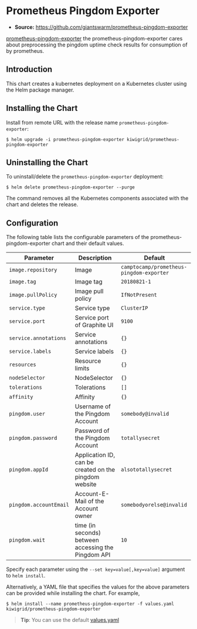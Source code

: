 # Prometheus Pingdom Exporter

- **Source:** https://github.com/giantswarm/prometheus-pingdom-exporter

[prometheus-pingdom-exporter](https://github.com/giantswarm/prometheus-pingdom-exporter) the prometheus-pingdom-exporter cares about preprocessing the pingdom uptime check results for consumption of by prometheus.

## Introduction

This chart creates a kubernetes deployment on a Kubernetes cluster using the Helm package manager.

## Installing the Chart

Install from remote URL with the release name `prometheus-pingdom-exporter`:

```console
$ helm upgrade -i prometheus-pingdom-exporter kiwigrid/prometheus-pingdom-exporter
```

## Uninstalling the Chart

To uninstall/delete the `prometheus-pingdom-exporter` deployment:

```console
$ helm delete prometheus-pingdom-exporter --purge
```

The command removes all the Kubernetes components associated with the chart and deletes the release.

## Configuration

The following table lists the configurable parameters of the prometheus-pingdom-exporter chart and their default values.



| Parameter              | Description                                           | Default                                  |
| ---------------------- | ----------------------------------------------------- | ---------------------------------------- |
| `image.repository`     | Image                                                 | `camptocamp/prometheus-pingdom-exporter` |
| `image.tag`            | Image tag                                             | `20180821-1`                             |
| `image.pullPolicy`     | Image pull policy                                     | `IfNotPresent`                           |
| `service.type`         | Service type                                          | `ClusterIP`                              |
| `service.port`         | Service port of Graphite UI                           | `9100`                                   |
| `service.annotations`  | Service annotations                                   | `{}`                                     |
| `service.labels`       | Service labels                                        | `{}`                                     |
| `resources`            | Resource limits                                       | `{}`                                     |
| `nodeSelector`         | NodeSelector                                          | `{}`                                     |
| `tolerations`          | Tolerations                                           | `[]`                                     |
| `affinity`             | Affinity                                              | `{}`                                     |
| `pingdom.user`         | Username of the Pingdom Account                       | `somebody@invalid`                       |
| `pingdom.password`     | Password of the Pingdom Account                       | `totallysecret`                          |
| `pingdom.appId`        | Application ID, can be created on the pingdom website | `alsototallysecret`                      |
| `pingdom.accountEmail` | Account-E-Mail of the Account owner                   | `somebodyorelse@invalid`                 |
| `pingdom.wait`         | time (in seconds) between accessing the Pingdom  API  | `10`                                     |


Specify each parameter using the `--set key=value[,key=value]` argument to `helm install`.

Alternatively, a YAML file that specifies the values for the above parameters can be provided while installing the chart. For example,

```console
$ helm install --name prometheus-pingdom-exporter -f values.yaml kiwigrid/prometheus-pingdom-exporter
```

> **Tip**: You can use the default [values.yaml](values.yaml)

